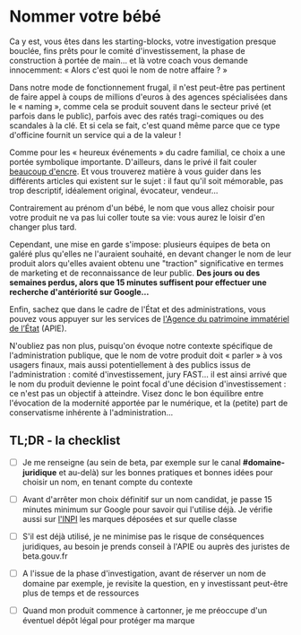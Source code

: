 # Nommer votre bébé

Ca y est, vous êtes dans les starting-blocks, votre investigation presque bouclée, fins prêts pour le comité d'investissement, la phase de construction à portée de main… et là votre coach vous demande innocemment: « Alors c'est quoi le nom de notre affaire ? »

Dans notre mode de fonctionnement frugal, il n'est peut-être pas pertinent de faire appel à coups de millions d'euros à des agences spécialisées dans le « naming », comme cela se produit souvent dans le secteur privé \(et parfois dans le public\), parfois avec des ratés tragi-comiques ou des scandales à la clé. Et si cela se fait, c'est quand même parce que ce type d'officine fournit un service qui a de la valeur !

Comme pour les « heureux événements » du cadre familial, ce choix a une portée symbolique importante. D'ailleurs, dans le privé il fait couler [beaucoup d'encre](https://www.maddyness.com/2020/07/31/maddybasics-choisir-nom/). Et vous trouverez matière à vous guider dans les différents articles qui existent sur le sujet : il faut qu'il soit mémorable, pas trop descriptif, idéalement original, évocateur, vendeur…

Contrairement au prénom d'un bébé, le nom que vous allez choisir pour votre produit ne va pas lui coller toute sa vie: vous aurez le loisir d'en changer plus tard.

Cependant, une mise en garde s'impose: plusieurs équipes de beta on galéré plus qu'elles ne l'auraient souhaité, en devant changer le nom de leur produit alors qu'elles avaient obtenu une "traction" significative en termes de marketing et de reconnaissance de leur public. **Des jours ou des semaines perdus, alors que 15 minutes suffisent pour effectuer une recherche d'antériorité sur Google…**

Enfin, sachez que dans le cadre de l'État et des administrations, vous pouvez vous appuyer sur les services de [l'Agence du patrimoine immatériel de l’État](https://www.economie.gouv.fr/apie) \(APIE\).

N'oubliez pas non plus, puisqu'on évoque notre contexte spécifique de l'administration publique, que le nom de votre produit doit « parler » à vos usagers finaux, mais aussi potentiellement à des publics issus de l'administration : comité d'investissement, jury FAST… il est ainsi arrivé que le nom du produit devienne le point focal d'une décision d'investissement : ce n'est pas un objectif à atteindre. Visez donc le bon équilibre entre l'évocation de la modernité apportée par le numérique, et la \(petite\) part de conservatisme inhérente à l'administration…

## TL;DR - la checklist

* [ ] Je me renseigne \(au sein de beta, par exemple sur le canal **\#domaine-juridique** et au-delà\) sur les bonnes pratiques et bonnes idées pour choisir un nom, en tenant compte du contexte
* [ ] Avant d'arrêter mon choix définitif sur un nom candidat, je passe 15 minutes minimum sur Google pour savoir qui l'utilise déjà. Je vérifie aussi sur [l'INPI](https://bases-marques.inpi.fr/Typo3_INPI_Marques/marques_resultats_liste.html) les marques déposées et sur quelle classe
* [ ] S'il est déjà utilisé, je ne minimise pas le risque de conséquences juridiques, au besoin je prends conseil à l'APIE ou auprès des juristes de beta.gouv.fr
* [ ] A l'issue de la phase d'investigation, avant de réserver un nom de domaine par exemple, je revisite la question, en y investissant peut-être plus de temps et de ressources
* [ ] Quand mon produit commence à cartonner, je me préoccupe d'un éventuel dépôt légal pour protéger ma marque

